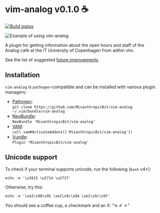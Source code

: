 vim-analog v0.1.0 :coffee:
==========================

[![Build status](https://travis-ci.org/MisanthropicBit/vim-analog.svg?branch=master)](https://travis-ci.org/MisanthropicBit/vim-analog)

![Example of using vim-analog](https://github.com/MisanthropicBit/vim-analog/demo.gif)

A plugin for getting information about the open hours and staff of the Analog café at the IT
University of Copenhagen from within vim.

<!--[Contributions are always welcome](https://github.com/MisanthropicBit/vim-analog/CONTRIBUTING.md)!-->

See the list of suggested [future improvements](https://github.com/MisanthropicBit/vim-analog/FUTURE.md).

Installation
------------

`vim-analog` is `pathogen`-compatible and can be installed with various plugin managers:

* [Pathogen](https://github.com/tpope/vim-pathogen):\
  `git clone https://github.com/MisanthropicBit/vim-analog ~/.vim/bundle/vim-analog`
* [NeoBundle](https://github.com/Shougo/neobundle.vim):\
  `NeoBundle 'MisanthropicBit/vim-analog'`
* [VAM](https://github.com/MarcWeber/vim-addon-manager):\
  `call vam#ActivateAddons(['MisanthropicBit/vim-analog'])`
* [Vundle](https://github.com/VundleVim/Vundle.vim):\
  `Plugin 'MisanthropicBit/vim-analog'`

Unicode support
---------------

To check if your terminal supports unicode, run the following (`bash` v4+):

```
echo -e '\u2615 \u2714 \u2717'
```

Otherwise, try this:

```
echo -e '\xe2\x98\x95 \xe2\x9c\x94 \xe2\x9c\x97'
```

You should see a coffee cup, a checkmark and an X: "☕ ✔ ✗"
